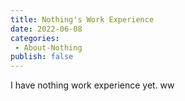 ```yaml
---
title: Nothing's Work Experience
date: 2022-06-08
categories: 
 - About-Nothing
publish: false
---
```


I have nothing work experience yet. ww